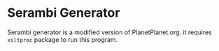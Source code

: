 # Serambi Generator

Serambi generator is a modified version of PlanetPlanet.org. it requires `xsltproc`
package to run this program.
